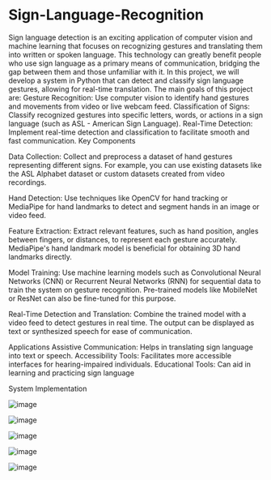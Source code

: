 # Sign-Language-Recognition

Sign language detection is an exciting application of computer vision and machine learning that focuses on recognizing gestures and translating them into written or spoken language. This technology can greatly benefit people who use sign language as a primary means of communication, bridging the gap between them and those unfamiliar with it. In this project, we will develop a system in Python that can detect and classify sign language gestures, allowing for real-time translation.
The main goals of this project are:
Gesture Recognition: Use computer vision to identify hand gestures and movements from video or live webcam feed.
Classification of Signs: Classify recognized gestures into specific letters, words, or actions in a sign language (such as ASL - American Sign Language).
Real-Time Detection: Implement real-time detection and classification to facilitate smooth and fast communication.
Key Components

Data Collection: Collect and preprocess a dataset of hand gestures representing different signs. For example, you can use existing datasets like the ASL Alphabet dataset or custom datasets created from video recordings.

Hand Detection: Use techniques like OpenCV for hand tracking or MediaPipe for hand landmarks to detect and segment hands in an image or video feed.

Feature Extraction: Extract relevant features, such as hand position, angles between fingers, or distances, to represent each gesture accurately. MediaPipe's hand landmark model is beneficial for obtaining 3D hand landmarks directly.

Model Training: Use machine learning models such as Convolutional Neural Networks (CNN) or Recurrent Neural Networks (RNN) for sequential data to train the system on gesture recognition. Pre-trained models like MobileNet or ResNet can also be fine-tuned for this purpose.

Real-Time Detection and Translation: Combine the trained model with a video feed to detect gestures in real time. The output can be displayed as text or synthesized speech for ease of communication.

Applications
Assistive Communication: Helps in translating sign language into text or speech.
Accessibility Tools: Facilitates more accessible interfaces for hearing-impaired individuals.
Educational Tools: Can aid in learning and practicing sign language

System Implementation

![image](https://github.com/user-attachments/assets/cddb9294-b580-405b-a3b6-d31239bb2b45)

![image](https://github.com/user-attachments/assets/838d7146-1560-49b3-9cf5-83acb78fc8ea)

![image](https://github.com/user-attachments/assets/7cc553c6-0941-40af-8ee7-84bc63ffeed5)

![image](https://github.com/user-attachments/assets/bf5c55e4-82c6-4415-b431-b2c229dc63c0)

![image](https://github.com/user-attachments/assets/1e848a78-1179-4c48-866a-6ca4b3dd90fe)




